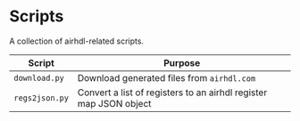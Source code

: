 # Scripts

A collection of airhdl-related scripts.

| Script | Purpose |
| ------ | ------- |
| `download.py` | Download generated files from `airhdl.com` |
| `regs2json.py` | Convert a list of registers to an airhdl register map JSON object |
